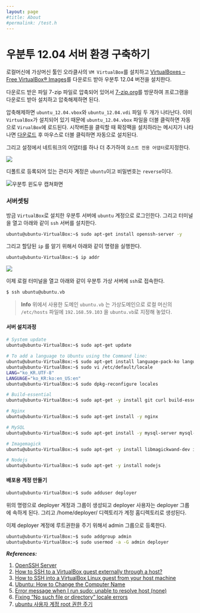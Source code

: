 ```yaml
---
layout: page
#title: About
#permalink: /test.h
---
```


# 우분투 12.04 서버 환경 구축하기

로컬머신에 가상머신 툴인 오라클사의 `VM VirtualBox`를 설치하고 [VirtualBoxes – Free VirtualBox® Images](http://sourceforge.net/projects/virtualboximage/files/Ubuntu%20Linux/12.04/ubuntu_12.04-x86.7z)를 다운로드 받아 우분투 12.04 버전을 설치한다.

다운로드 받은 파일 7-zip 파일로 압축되어 있어서 [7-zip.org](http://www.7-zip.org/download.html)를 방문하여 프로그램을 다운로드 받아 설치하고 압축해제하면 된다.

압축해제하면 `ubuntu_12.04.vbox`와 `ubuntu_12.04.vdi` 파일 두 개가 나타난다. 이미 `VirtualBox`가 설치되어 있기 때문에 `ubuntu_12.04.vbox` 파일을 더블 클릭하면 자동으로 `VirualBox`에 로드된다. 시작버튼을 클릭할 때 확장팩을 설치하라는 메시지가 나타나면 [다운로드](http://download.virtualbox.org/virtualbox/4.3.12/Oracle_VM_VirtualBox_Extension_Pack-4.3.12-93733.vbox-extpack) 후 마우스로 더블 클릭하면 자동으로 설치된다.

그리고 설정에서 네트워크의 어댑터를 하나 더 추가하여 `호스트 전용 어댑터`로지정한다.

![](http://i1373.photobucket.com/albums/ag392/rorlab/Photobucket%20Desktop%20-%20RORLAB/rails_guideline/2014-07-10_08-54-46_zps7f056bb5.png)

디폴트로 등록되어 있는 관리자 계정은 `ubuntu`이고 비밀번호는 `reverse`이다.

![우분투 윈도우 캡쳐화면](http://i1373.photobucket.com/albums/ag392/rorlab/Photobucket%20Desktop%20-%20RORLAB/rails_guideline/2014-07-10_11-16-59_zpsccf5916d.png)

### 서버셋팅

방금 `VirtualBox`로 설치한 우분투 서버에 `ubuntu` 계정으로 로그인한다. 그리고 터미널을 열고 아래와 같이 `ssh` 서버를 설치한다.

```bash
ubuntu@ubuntu-VirtualBox:~$ sudo apt-get install openssh-server -y
```
그리고 할당된 `ip` 를 알기 위해서 아래와 같이 명령을 실행한다.

```bash
ubuntu@ubuntu-VirtualBox:~$ ip addr
```

![](http://i1373.photobucket.com/albums/ag392/rorlab/Photobucket%20Desktop%20-%20RORLAB/rails_guideline/2014-07-10_10-19-20_zps33fba946.png)


이제 로컬 터미널을 열고 아래와 같이 우분투 가상 서버에 `ssh`로 접속한다.

```bash
$ ssh ubuntu@ubuntu.vb
```

> **Info** 위에서 사용한 도메인 `ubuntu.vb` 는 가상도메인으로  로컬 머신의 `/etc/hosts` 파일에 `192.168.59.103` 을 `ubuntu.vb`로 지정해 놓았다.


#### 서버 설치과정

```bash
# System update
ubuntu@ubuntu-VirtualBox:~$ sudo apt-get update

# To add a language to Ubuntu using the Command line:
ubuntu@ubuntu-VirtualBox:~$ sudo apt-get install language-pack-ko language-pack-ko-base -y
ubuntu@ubuntu-VirtualBox:~$ sudo vi /etc/default/locale
LANG="ko_KR.UTF-8"
LANGUAGE="ko_KR:ko:en_US:en"
ubuntu@ubuntu-VirtualBox:~$ sudo dpkg-reconfigure locales

# Build-essential
ubuntu@ubuntu-VirtualBox:~$ sudo apt-get -y install git curl build-essential openssl libssl-dev python-software-properties python g++ make

# Nginx
ubuntu@ubuntu-VirtualBox:~$ sudo apt-get install -y nginx

# MySQL
ubuntu@ubuntu-VirtualBox:~$ sudo apt-get install -y mysql-server mysql-client libmysqlclient-dev

# Imagemagick
ubuntu@ubuntu-VirtualBox:~$ sudo apt-get -y install libmagickwand-dev imagemagick

# Nodejs
ubuntu@ubuntu-VirtualBox:~$ sudo apt-get -y install nodejs
```

#### 배포용 계정 만들기

```bash
ubuntu@ubuntu-VirtualBox:~$ sudo adduser deployer
```
위의 명령으로 deployer 계정과 그룹이 생성되고 deployer 사용자는 deployer 그룹에 속하게 된다. 그리고 /home/deployer/ 디렉토리가 계정 홈디렉토리로 생성된다.

이제 deployer 계정에 루트권한을 주기 위해서 admin 그룹으로 등록한다.

```bash
ubuntu@ubuntu-VirtualBox:~$ sudo addgroup admin
ubuntu@ubuntu-VirtualBox:~$ sudo usermod -a -G admin deployer
```

_**References:**_

1. [OpenSSH Server](https://help.ubuntu.com/10.04/serverguide/openssh-server.html)
2. [How to SSH to a VirtualBox guest externally through a host?](http://stackoverflow.com/questions/5906441/how-to-ssh-to-a-virtualbox-guest-externally-through-a-host)
3. [How to SSH into a VirtualBox Linux guest from your host machine](http://community.ulyaoth.net/threads/how-to-ssh-into-a-virtualbox-linux-guest-from-your-host-machine.4/)
4. [Ubuntu: How to Change the Computer Name](http://www.tech-recipes.com/rx/2732/ubuntu_how_to_change_computer_name/)
5. [Error message when I run sudo: unable to resolve host (none)](http://askubuntu.com/questions/59458/error-message-when-i-run-sudo-unable-to-resolve-host-none)
6. [Fixing “No such file or directory” locale errors](http://backdrift.org/fixing-no-such-file-or-directory-locale-errors)
7. [ubuntu 사용자 계정 root 권한 주기](http://uiandwe.tistory.com/911)

